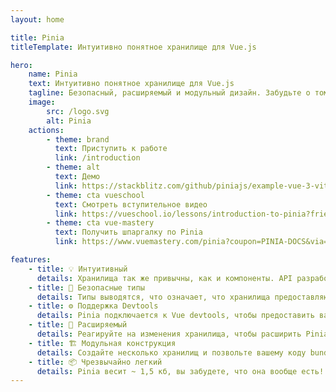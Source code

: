 ```yaml
---
layout: home

title: Pinia
titleTemplate: Интуитивно понятное хранилище для Vue.js

hero:
    name: Pinia
    text: Интуитивно понятное хранилище для Vue.js
    tagline: Безопасный, расширяемый и модульный дизайн. Забудьте о том, что вы вообще используете хранилище.
    image:
        src: /logo.svg
        alt: Pinia
    actions:
        - theme: brand
          text: Приступить к работе
          link: /introduction
        - theme: alt
          text: Демо
          link: https://stackblitz.com/github/piniajs/example-vue-3-vite
        - theme: cta vueschool
          text: Смотреть вступительное видео
          link: https://vueschool.io/lessons/introduction-to-pinia?friend=vuerouter&utm_source=pinia&utm_medium=link&utm_campaign=homepage
        - theme: cta vue-mastery
          text: Получить шпаргалку по Pinia
          link: https://www.vuemastery.com/pinia?coupon=PINIA-DOCS&via=eduardo

features:
    - title: 💡 Интуитивный
      details: Хранилища так же привычны, как и компоненты. API разработан для того, чтобы вы могли писать хорошо организованные хранилища.
    - title: 🔑 Безопасные типы
      details: Типы выводятся, что означает, что хранилища предоставляют вам автозаполнение даже в JavaScript!
    - title: ⚙️ Поддержка Devtools
      details: Pinia подключается к Vue devtools, чтобы предоставить вам расширенный опыт разработки как в Vue 2, так и в Vue 3.
    - title: 🔌 Расширяемый
      details: Реагируйте на изменения хранилища, чтобы расширить Pinia с помощью транзакций, синхронизации локального хранилища и т.д.
    - title: 🏗 Модульная конструкция
      details: Создайте несколько хранилищ и позвольте вашему коду bundler автоматически разделять их.
    - title: 📦 Чрезвычайно легкий
      details: Pinia весит ~ 1,5 кб, вы забудете, что она вообще есть!
---
```


<script setup>
import HomeSponsors from '../.vitepress/theme/components/HomeSponsors.vue'
import '../.vitepress/theme/styles/home-links.css'
</script>

<HomeSponsors />
